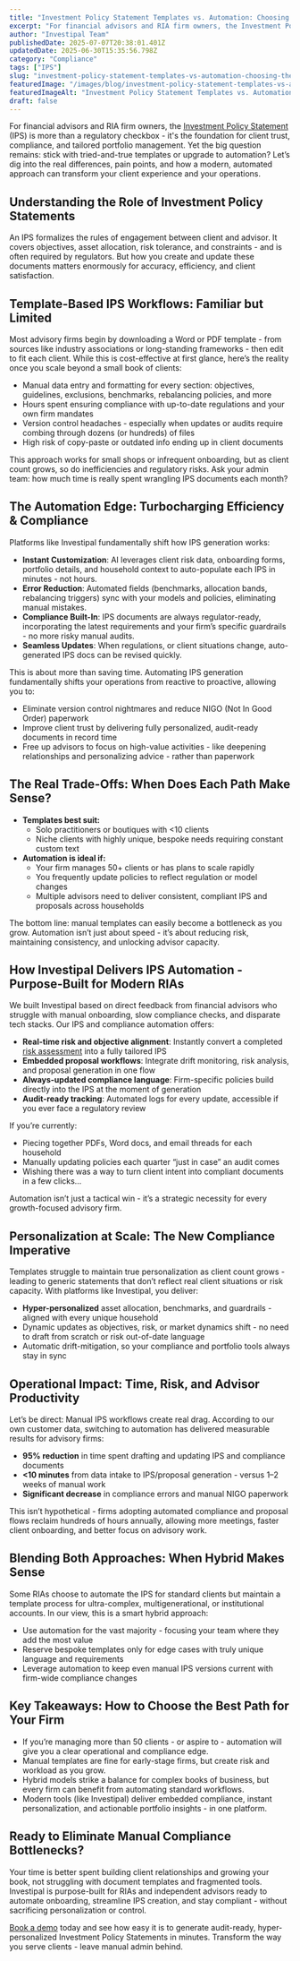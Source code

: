 ```yaml
---
title: "Investment Policy Statement Templates vs. Automation: Choosing the Best Approach for Your Advisory Firm"
excerpt: "For financial advisors and RIA firm owners, the Investment Policy Statement (IPS) is more than a regulatory checkbox - it's the foundation for client trust, compliance, and tailored portfolio management."
author: "Investipal Team"
publishedDate: 2025-07-07T20:38:01.401Z
updatedDate: 2025-06-30T15:35:56.798Z
category: "Compliance"
tags: ["IPS"]
slug: "investment-policy-statement-templates-vs-automation-choosing-the-best-approach-for-your-advisory-firm"
featuredImage: "/images/blog/investment-policy-statement-templates-vs-automation-choosing-the-best-approach-for-your-advisory-firm__6862aed8c236cf4b3b2d8996_How_20Technology_20is_20Revolutionizing_20Financial_20Advisory_20Firms_20in_202025_20_22_.png"
featuredImageAlt: "Investment Policy Statement Templates vs. Automation: Choosing the Best Approach for Your Advisory Firm"
draft: false
---
```

<p id="">For financial advisors and RIA firm owners, the <a href="/features/investment-policy-statements">Investment Policy Statement</a> (IPS) is more than a regulatory checkbox - it's the foundation for client trust, compliance, and tailored portfolio management. Yet the big question remains: stick with tried-and-true templates or upgrade to automation? Let’s dig into the real differences, pain points, and how a modern, automated approach can transform your client experience and your operations.</p><h2 id="">Understanding the Role of Investment Policy Statements</h2><p id="">An IPS formalizes the rules of engagement between client and advisor. It covers objectives, asset allocation, risk tolerance, and constraints - and is often required by regulators. But how you create and update these documents matters enormously for accuracy, efficiency, and client satisfaction.</p><h2 id="">Template-Based IPS Workflows: Familiar but Limited</h2><p id="">Most advisory firms begin by downloading a Word or PDF template - from sources like industry associations or long-standing frameworks - then edit to fit each client. While this is cost-effective at first glance, here’s the reality once you scale beyond a small book of clients:</p><ul id=""><li id="">Manual data entry and formatting for every section: objectives, guidelines, exclusions, benchmarks, rebalancing policies, and more</li><li id="">Hours spent ensuring compliance with up-to-date regulations and your own firm mandates</li><li id="">Version control headaches - especially when updates or audits require combing through dozens (or hundreds) of files</li><li id="">High risk of copy-paste or outdated info ending up in client documents</li></ul><p id="">This approach works for small shops or infrequent onboarding, but as client count grows, so do inefficiencies and regulatory risks. Ask your admin team: how much time is really spent wrangling IPS documents each month?</p><h2 id="">The Automation Edge: Turbocharging Efficiency &amp; Compliance</h2><p id="">Platforms like Investipal fundamentally shift how IPS generation works:</p><ul id=""><li id=""><strong id="">Instant Customization</strong>: AI leverages client risk data, onboarding forms, portfolio details, and household context to auto-populate each IPS in minutes - not hours.</li><li id=""><strong id="">Error Reduction</strong>: Automated fields (benchmarks, allocation bands, rebalancing triggers) sync with your models and policies, eliminating manual mistakes.</li><li id=""><strong id="">Compliance Built-In</strong>: IPS documents are always regulator-ready, incorporating the latest requirements and your firm’s specific guardrails - no more risky manual audits.</li><li id=""><strong id="">Seamless Updates</strong>: When regulations, or client situations change, auto-generated IPS docs can be revised quickly.</li></ul><p id="">This is about more than saving time. Automating IPS generation fundamentally shifts your operations from reactive to proactive, allowing you to:</p><ul id=""><li id="">Eliminate version control nightmares and reduce NIGO (Not In Good Order) paperwork</li><li id="">Improve client trust by delivering fully personalized, audit-ready documents in record time</li><li id="">Free up advisors to focus on high-value activities - like deepening relationships and personalizing advice - rather than paperwork</li></ul><h2 id="">The Real Trade-Offs: When Does Each Path Make Sense?</h2><ul id=""><li id=""><strong id="">Templates best suit:</strong><ul id=""><li id="">Solo practitioners or boutiques with &lt;10 clients</li><li id="">Niche clients with highly unique, bespoke needs requiring constant custom text</li></ul></li><li id=""><strong id="">Automation is ideal if:</strong><ul id=""><li id="">Your firm manages 50+ clients or has plans to scale rapidly</li><li id="">You frequently update policies to reflect regulation or model changes</li><li id="">Multiple advisors need to deliver consistent, compliant IPS and proposals across households</li></ul></li></ul><p id="">The bottom line: manual templates can easily become a bottleneck as you grow. Automation isn’t just about speed - it’s about reducing risk, maintaining consistency, and unlocking advisor capacity.</p><h2 id="">How Investipal Delivers IPS Automation - Purpose-Built for Modern RIAs</h2><p id="">We built Investipal based on direct feedback from financial advisors who struggle with manual onboarding, slow compliance checks, and disparate tech stacks. Our IPS and compliance automation offers:</p><ul id=""><li id=""><strong id="">Real-time risk and objective alignment</strong>: Instantly convert a completed <a href="/features/risk-management">risk assessment</a> into a fully tailored IPS</li><li id=""><strong id="">Embedded proposal workflows</strong>: Integrate drift monitoring, risk analysis, and proposal generation in one flow</li><li id=""><strong id="">Always-updated compliance language</strong>: Firm-specific policies build directly into the IPS at the moment of generation</li><li id=""><strong id="">Audit-ready tracking</strong>: Automated logs for every update, accessible if you ever face a regulatory review</li></ul><p id="">If you’re currently:</p><ul id=""><li id="">Piecing together PDFs, Word docs, and email threads for each household</li><li id="">Manually updating policies each quarter “just in case” an audit comes</li><li id="">Wishing there was a way to turn client intent into compliant documents in a few clicks…</li></ul><p id="">Automation isn’t just a tactical win - it’s a strategic necessity for every growth-focused advisory firm.</p><h2 id="">Personalization at Scale: The New Compliance Imperative</h2><p id="">Templates struggle to maintain true personalization as client count grows - leading to generic statements that don’t reflect real client situations or risk capacity. With platforms like Investipal, you deliver:</p><ul id=""><li id=""><strong id="">Hyper-personalized</strong> asset allocation, benchmarks, and guardrails - aligned with every unique household</li><li id="">Dynamic updates as objectives, risk, or market dynamics shift - no need to draft from scratch or risk out-of-date language</li><li id="">Automatic drift-mitigation, so your compliance and portfolio tools always stay in sync</li></ul><h2 id="">Operational Impact: Time, Risk, and Advisor Productivity</h2><p id="">Let’s be direct: Manual IPS workflows create real drag. According to our own customer data, switching to automation has delivered measurable results for advisory firms:</p><ul id=""><li id=""><strong id="">95% reduction</strong> in time spent drafting and updating IPS and compliance documents</li><li id=""><strong id="">&lt;10 minutes</strong> from data intake to IPS/proposal generation - versus 1–2 weeks of manual work</li><li id=""><strong id="">Significant decrease</strong> in compliance errors and manual NIGO paperwork</li></ul><p id="">This isn’t hypothetical - firms adopting automated compliance and proposal flows reclaim hundreds of hours annually, allowing more meetings, faster client onboarding, and better focus on advisory work.</p><h2 id="">Blending Both Approaches: When Hybrid Makes Sense</h2><p id="">Some RIAs choose to automate the IPS for standard clients but maintain a template process for ultra-complex, multigenerational, or institutional accounts. In our view, this is a smart hybrid approach:</p><ul id=""><li id="">Use automation for the vast majority - focusing your team where they add the most value</li><li id="">Reserve bespoke templates only for edge cases with truly unique language and requirements</li><li id="">Leverage automation to keep even manual IPS versions current with firm-wide compliance changes</li></ul><h2 id="">Key Takeaways: How to Choose the Best Path for Your Firm</h2><ul id=""><li id="">If you’re managing more than 50 clients - or aspire to - automation will give you a clear operational and compliance edge.</li><li id="">Manual templates are fine for early-stage firms, but create risk and workload as you grow.</li><li id="">Hybrid models strike a balance for complex books of business, but every firm can benefit from automating standard workflows.</li><li id="">Modern tools (like Investipal) deliver embedded compliance, instant personalization, and actionable portfolio insights - in one platform.</li></ul><h2 id="">Ready to Eliminate Manual Compliance Bottlenecks?</h2><p id="">Your time is better spent building client relationships and growing your book, not struggling with document templates and fragmented tools. Investipal is purpose-built for RIAs and independent advisors ready to automate onboarding, streamline IPS creation, and stay compliant - without sacrificing personalization or control.</p><p id=""><a href="/book-a-demo">Book a demo</a> today and see how easy it is to generate audit-ready, hyper-personalized Investment Policy Statements in minutes. Transform the way you serve clients - leave manual admin behind.</p>